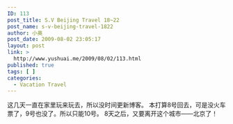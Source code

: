 ```yaml
---
ID: 113
post_title: S.V Beijing Travel 18~22
post_name: s-v-beijing-travel-1822
author: 小奥
post_date: 2009-08-02 23:05:17
layout: post
link: >
  http://www.yushuai.me/2009/08/02/113.html
published: true
tags: [ ]
categories:
  - Vacation Travel
---
```

这几天一直在家里玩来玩去，所以没时间更新博客。
本打算8号回去，可是没火车票了，9号也没了。所以只能10号。
8天之后，又要离开这个城市——北京了！
